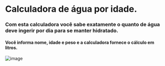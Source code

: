 # Calculadora de água por idade. 

### Com esta calculadora você sabe exatamente o quanto de água deve ingerir por dia para se manter hidratado. 
#### Você informa nome, idade e peso e a calculadora fornece o cálculo em litros. 

![image](https://user-images.githubusercontent.com/87885921/179253474-97abb932-4140-4631-8e00-8ab55258bea0.png)




